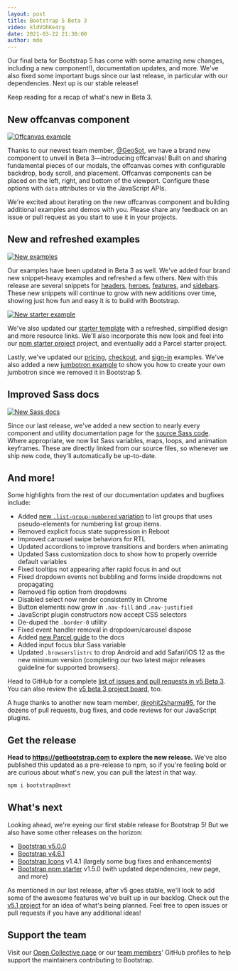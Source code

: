 ```yaml
---
layout: post
title: Bootstrap 5 Beta 3
video: kldVOhKe4rg
date: 2021-03-22 21:30:00
author: mdo
---
```


Our final beta for Bootstrap 5 has come with some amazing new changes, including a new component!), documentation updates, and more. We've also fixed some important bugs since our last release, in particular with our dependencies. Next up is our stable release!

Keep reading for a recap of what's new in Beta 3.

## New offcanvas component

[![Offcanvas example](/assets/img/2021/03/bootstrap-docs-offcanvas.png)](https://getbootstrap.com/docs/5.0/components/offcanvas/)

Thanks to our newest team member, [@GeoSot](https://github.com/GeoSot), we have a brand new component to unveil in Beta 3—introducing offcanvas! Built on and sharing fundamental pieces of our modals, the offcanvas comes with configurable backdrop, body scroll, and placement. Offcanvas components can be placed on the left, right, and bottom of the viewport. Configure these options with `data` attributes or via the JavaScript APIs.

We're excited about iterating on the new offcanvas component and building additional examples and demos with you. Please share any feedback on an issue or pull request as you start to use it in your projects.

## New and refreshed examples

[![New examples](/assets/img/2021/03/bootstrap-new-examples.png)](https://getbootstrap.com/docs/5.0/examples/)

Our examples have been updated in Beta 3 as well. We've added four brand new snippet-heavy examples and refreshed a few others. New with this release are several snippets for [headers](https://getbootstrap.com/docs/5.0/examples/headers/), [heroes](https://getbootstrap.com/docs/5.0/examples/heroes/), [features](https://getbootstrap.com/docs/5.0/examples/features/), and [sidebars](https://getbootstrap.com/docs/5.0/examples/sidebars/). These new snippets will continue to grow with new additions over time, showing just how fun and easy it is to build with Bootstrap.

[![New starter example](/assets/img/2021/03/starter-template.png)](https://getbootstrap.com/docs/5.0/examples/starter-template/)

We've also updated our [starter template](https://getbootstrap.com/docs/5.0/examples/starter-template/) with a refreshed, simplified design and more resource links. We'll also incorporate this new look and feel into our [npm starter project](https://github.com/twbs/bootstrap-npm-starter) project, and eventually add a Parcel starter project.

Lastly, we've updated our [pricing](https://getbootstrap.com/docs/5.0/examples/pricing/), [checkout](https://getbootstrap.com/docs/5.0/examples/checkout/), and [sign-in](https://getbootstrap.com/docs/5.0/examples/sign-in/) examples. We've also added a new [jumbotron example](https://getbootstrap.com/docs/5.0/examples/jumbotron/) to show you how to create your own jumbotron since we removed it in Bootstrap 5.

## Improved Sass docs

[![New Sass docs](/assets/img/2021/03/bootstrap-docs-sass.png)](https://getbootstrap.com/docs/5.0/components/alerts/#sass)

Since our last release, we've added a new section to nearly every component and utility documentation page for the [source Sass code](https://getbootstrap.com/docs/5.0/components/alerts/#sass). Where appropriate, we now list Sass variables, maps, loops, and animation keyframes. These are directly linked from our source files, so whenever we ship new code, they'll automatically be up-to-date.

## And more!

Some highlights from the rest of our documentation updates and bugfixes include:

- Added [new `.list-group-numbered` variation](https://getbootstrap.com/docs/5.0/components/list-group/#numbered) to list groups that uses pseudo-elements for numbering list group items.
- Removed explicit focus state suppression in Reboot
- Improved carousel swipe behaviors for RTL
- Updated accordions to improve transitions and borders when animating
- Updated Sass customization docs to show how to properly override default variables
- Fixed tooltips not appearing after rapid focus in and out
- Fixed dropdown events not bubbling and forms inside dropdowns not propagating
- Removed flip option from dropdowns
- Disabled select now render consistently in Chrome
- Button elements now grow in `.nav-fill` and `.nav-justified`
- JavaScript plugin constructors now accept CSS selectors
- De-duped the `.border-0` utility
- Fixed event handler removal in dropdown/carousel dispose
- Added [new Parcel guide](https://getbootstrap.com/docs/5.0/getting-started/parcel/) to the docs
- Added input focus blur Sass variable
- Updated `.browserslistrc` to drop Android and add Safari/iOS 12 as the new minimum version (completing our two latest major releases guideline for supported browsers).

Head to GitHub for a complete [list of issues and pull requests in v5 Beta 3](https://github.com/twbs/bootstrap/issues?q=is%3Aclosed+project%3Atwbs%2Fbootstrap%2F34). You can also review the [v5 beta 3 project board](https://github.com/twbs/bootstrap/projects/34), too.

A huge thanks to another new team member, [@rohit2sharma95](https://github.com/rohit2sharma95), for the dozens of pull requests, bug fixes, and code reviews for our JavaScript plugins.

## Get the release

**Head to <https://getbootstrap.com> to explore the new release.** We've also published this updated as a pre-release to npm, so if you're feeling bold or are curious about what's new, you can pull the latest in that way.

```sh
npm i bootstrap@next
```

## What's next

Looking ahead, we're eyeing our first stable release for Bootstrap 5! But we also have some other releases on the horizon:

- [Bootstrap v5.0.0](https://github.com/twbs/bootstrap/projects/27)
- [Bootstrap v4.6.1](https://github.com/twbs/bootstrap/projects/35)
- [Bootstrap Icons](https://icons.getbootstrap.com) v1.4.1 (largely some bug fixes and enhancements)
- [Bootstrap npm starter](https://github.com/twbs/bootstrap-npm-starter) v1.5.0 (with updated dependencies, new page, and more)

As mentioned in our last release, after v5 goes stable, we'll look to add some of the awesome features we've built up in our backlog. Check out the [v5.1 project](https://github.com/twbs/bootstrap/projects/31) for an idea of what's being planned. Feel free to open issues or pull requests if you have any additional ideas!

## Support the team

Visit our [Open Collective page](https://opencollective.com/bootstrap) or our [team members](https://github.com/orgs/twbs/people)' GitHub profiles to help support the maintainers contributing to Bootstrap.
